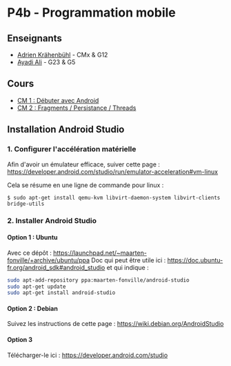 P4b - Programmation mobile
==========================

Enseignants
-----------

- [Adrien Krähenbühl](mailto:krahenbuhl@unistra.fr) - CMx & G12
- [Ayadi Ali](mailto:ali.ayadi@unistra.fr) - G23 & G5

Cours
-----

- [CM 1 : Débuter avec Android](http://adrien.krahenbuhl.fr/courses/IUTRS/P42/CM1/)
- [CM 2 : Fragments / Persistance / Threads](http://adrien.krahenbuhl.fr/courses/IUTRS/P42/CM2/)

Installation Android Studio
---------------------------

### 1. Configurer l'accélération matérielle

Afin d'avoir un émulateur efficace, suiver cette page : https://developer.android.com/studio/run/emulator-acceleration#vm-linux

Cela se résume en une ligne de commande pour linux :

```shell
$ sudo apt-get install qemu-kvm libvirt-daemon-system libvirt-clients bridge-utils
```

### 2. Installer Android Studio

#### Option 1 : Ubuntu

Avec ce dépôt : https://launchpad.net/~maarten-fonville/+archive/ubuntu/ppa
Doc qui peut être utile ici : https://doc.ubuntu-fr.org/android_sdk#android_studio
et qui indique :

```bash
sudo apt-add-repository ppa:maarten-fonville/android-studio
sudo apt-get update 
sudo apt-get install android-studio
```

#### Option 2 : Debian

Suivez les instructions de cette page : https://wiki.debian.org/AndroidStudio

#### Option 3

Télécharger-le ici : https://developer.android.com/studio
